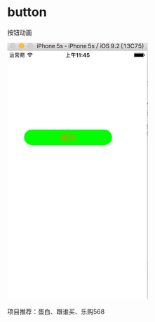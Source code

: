# button
按钮动画

<img src="https://github.com/735850697/button/blob/master/屏幕快照%202015-12-24%20上午11.45.01.png" width="320"></br>

项目推荐：蛋白、跟谁买、乐购568
